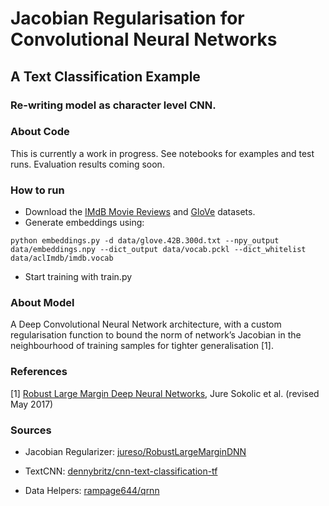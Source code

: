 # Jacobian Regularisation for Convolutional Neural Networks 

## A Text Classification Example

### Re-writing model as character level CNN.

### About Code
This is currently a work in progress. See notebooks for examples and test runs. Evaluation results coming soon.

### How to run
- Download the [IMdB Movie Reviews](http://ai.stanford.edu/~amaas/data/sentiment/) and [GloVe](https://nlp.stanford.edu/projects/glove/) datasets.
- Generate embeddings using: 

`python embeddings.py -d data/glove.42B.300d.txt --npy_output data/embeddings.npy --dict_output data/vocab.pckl --dict_whitelist data/aclImdb/imdb.vocab`

- Start training with train.py

### About Model

A Deep Convolutional Neural Network architecture, with a custom regularisation function to bound the norm of network’s Jacobian in the neighbourhood of training samples for tighter generalisation [1].

### References

[1]  [Robust Large Margin Deep Neural Networks](https://arxiv.org/abs/1605.08254), Jure Sokolic et al. (revised May 2017)


### Sources

- Jacobian Regularizer: [jureso/RobustLargeMarginDNN](https://github.com/jureso/RobustLargeMarginDNN)

- TextCNN: [dennybritz/cnn-text-classification-tf](https://github.com/dennybritz/cnn-text-classification-tf)

- Data Helpers: [rampage644/qrnn](https://github.com/rampage644/qrnn)


